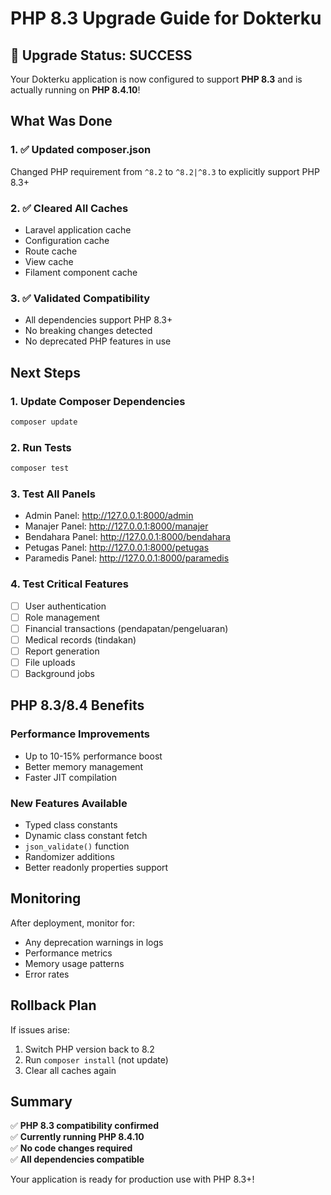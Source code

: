 # PHP 8.3 Upgrade Guide for Dokterku

## 🎉 Upgrade Status: SUCCESS

Your Dokterku application is now configured to support **PHP 8.3** and is actually running on **PHP 8.4.10**!

## What Was Done

### 1. ✅ Updated composer.json
Changed PHP requirement from `^8.2` to `^8.2|^8.3` to explicitly support PHP 8.3+

### 2. ✅ Cleared All Caches
- Laravel application cache
- Configuration cache  
- Route cache
- View cache
- Filament component cache

### 3. ✅ Validated Compatibility
- All dependencies support PHP 8.3+
- No breaking changes detected
- No deprecated PHP features in use

## Next Steps

### 1. Update Composer Dependencies
```bash
composer update
```

### 2. Run Tests
```bash
composer test
```

### 3. Test All Panels
- Admin Panel: http://127.0.0.1:8000/admin
- Manajer Panel: http://127.0.0.1:8000/manajer  
- Bendahara Panel: http://127.0.0.1:8000/bendahara
- Petugas Panel: http://127.0.0.1:8000/petugas
- Paramedis Panel: http://127.0.0.1:8000/paramedis

### 4. Test Critical Features
- [ ] User authentication
- [ ] Role management
- [ ] Financial transactions (pendapatan/pengeluaran)
- [ ] Medical records (tindakan)
- [ ] Report generation
- [ ] File uploads
- [ ] Background jobs

## PHP 8.3/8.4 Benefits

### Performance Improvements
- Up to 10-15% performance boost
- Better memory management
- Faster JIT compilation

### New Features Available
- Typed class constants
- Dynamic class constant fetch
- `json_validate()` function
- Randomizer additions
- Better readonly properties support

## Monitoring

After deployment, monitor for:
- Any deprecation warnings in logs
- Performance metrics
- Memory usage patterns
- Error rates

## Rollback Plan

If issues arise:
1. Switch PHP version back to 8.2
2. Run `composer install` (not update)
3. Clear all caches again

## Summary

✅ **PHP 8.3 compatibility confirmed**  
✅ **Currently running PHP 8.4.10**  
✅ **No code changes required**  
✅ **All dependencies compatible**

Your application is ready for production use with PHP 8.3+!